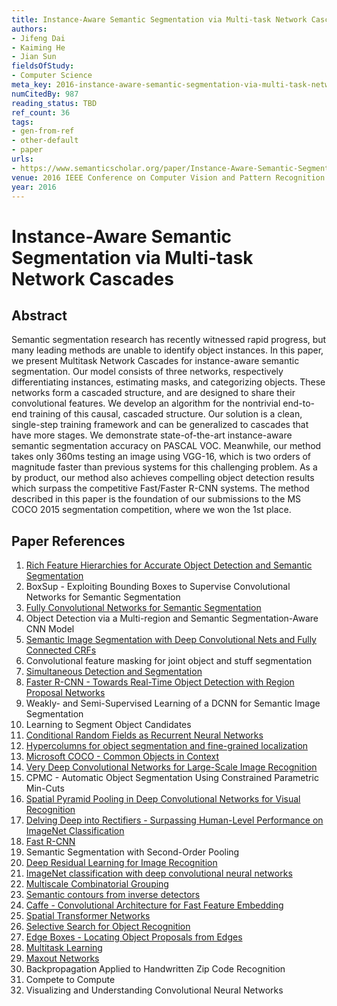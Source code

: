 ```yaml
---
title: Instance-Aware Semantic Segmentation via Multi-task Network Cascades
authors:
- Jifeng Dai
- Kaiming He
- Jian Sun
fieldsOfStudy:
- Computer Science
meta_key: 2016-instance-aware-semantic-segmentation-via-multi-task-network-cascades
numCitedBy: 987
reading_status: TBD
ref_count: 36
tags:
- gen-from-ref
- other-default
- paper
urls:
- https://www.semanticscholar.org/paper/Instance-Aware-Semantic-Segmentation-via-Multi-task-Dai-He/1e9b1f6061ef779e3ad0819c2832a29168eaeb9d?sort=total-citations
venue: 2016 IEEE Conference on Computer Vision and Pattern Recognition (CVPR)
year: 2016
---
```


# Instance-Aware Semantic Segmentation via Multi-task Network Cascades

## Abstract

Semantic segmentation research has recently witnessed rapid progress, but many leading methods are unable to identify object instances. In this paper, we present Multitask Network Cascades for instance-aware semantic segmentation. Our model consists of three networks, respectively differentiating instances, estimating masks, and categorizing objects. These networks form a cascaded structure, and are designed to share their convolutional features. We develop an algorithm for the nontrivial end-to-end training of this causal, cascaded structure. Our solution is a clean, single-step training framework and can be generalized to cascades that have more stages. We demonstrate state-of-the-art instance-aware semantic segmentation accuracy on PASCAL VOC. Meanwhile, our method takes only 360ms testing an image using VGG-16, which is two orders of magnitude faster than previous systems for this challenging problem. As a by product, our method also achieves compelling object detection results which surpass the competitive Fast/Faster R-CNN systems. The method described in this paper is the foundation of our submissions to the MS COCO 2015 segmentation competition, where we won the 1st place.

## Paper References

1. [Rich Feature Hierarchies for Accurate Object Detection and Semantic Segmentation](2014-rich-feature-hierarchies-for-accurate-object-detection-and-semantic-segmentation)
2. BoxSup - Exploiting Bounding Boxes to Supervise Convolutional Networks for Semantic Segmentation
3. [Fully Convolutional Networks for Semantic Segmentation](2017-fully-convolutional-networks-for-semantic-segmentation)
4. Object Detection via a Multi-region and Semantic Segmentation-Aware CNN Model
5. [Semantic Image Segmentation with Deep Convolutional Nets and Fully Connected CRFs](2015-semantic-image-segmentation-with-deep-convolutional-nets-and-fully-connected-crfs)
6. Convolutional feature masking for joint object and stuff segmentation
7. [Simultaneous Detection and Segmentation](2014-simultaneous-detection-and-segmentation)
8. [Faster R-CNN - Towards Real-Time Object Detection with Region Proposal Networks](2015-faster-r-cnn-towards-real-time-object-detection-with-region-proposal-networks)
9. Weakly- and Semi-Supervised Learning of a DCNN for Semantic Image Segmentation
10. Learning to Segment Object Candidates
11. [Conditional Random Fields as Recurrent Neural Networks](2015-conditional-random-fields-as-recurrent-neural-networks)
12. [Hypercolumns for object segmentation and fine-grained localization](2015-hypercolumns-for-object-segmentation-and-fine-grained-localization)
13. [Microsoft COCO - Common Objects in Context](2014-microsoft-coco-common-objects-in-context)
14. [Very Deep Convolutional Networks for Large-Scale Image Recognition](2014-vggnet.md)
15. CPMC - Automatic Object Segmentation Using Constrained Parametric Min-Cuts
16. [Spatial Pyramid Pooling in Deep Convolutional Networks for Visual Recognition](2015-spatial-pyramid-pooling-in-deep-convolutional-networks-for-visual-recognition)
17. [Delving Deep into Rectifiers - Surpassing Human-Level Performance on ImageNet Classification](2015-delving-deep-into-rectifiers-surpassing-human-level-performance-on-imagenet-classification)
18. [Fast R-CNN](2015-fast-r-cnn)
19. Semantic Segmentation with Second-Order Pooling
20. [Deep Residual Learning for Image Recognition](2015-resnet.md)
21. [ImageNet classification with deep convolutional neural networks](2012-alexnet.md)
22. [Multiscale Combinatorial Grouping](2014-multiscale-combinatorial-grouping)
23. [Semantic contours from inverse detectors](2011-semantic-contours-from-inverse-detectors)
24. [Caffe - Convolutional Architecture for Fast Feature Embedding](2014-caffe-convolutional-architecture-for-fast-feature-embedding)
25. [Spatial Transformer Networks](2015-spatial-transformer-networks)
26. [Selective Search for Object Recognition](2013-selective-search-for-object-recognition)
27. [Edge Boxes - Locating Object Proposals from Edges](2014-edge-boxes-locating-object-proposals-from-edges)
28. [Multitask Learning](2004-multitask-learning)
29. [Maxout Networks](2013-maxout-networks)
30. Backpropagation Applied to Handwritten Zip Code Recognition
31. Compete to Compute
32. Visualizing and Understanding Convolutional Neural Networks
